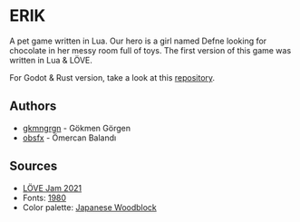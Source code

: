 # ERIK

A pet game written in Lua. Our hero is a girl named Defne looking for chocolate in her messy room full of toys. The first version of this game was written in Lua & LÖVE.

For Godot & Rust version, take a look at this [repository](https://github.com/gkmngrgn/plum).

## Authors

- [gkmngrgn](https://github.com/gkmngrgn) - Gökmen Görgen
- [obsfx](https://github.com/obsfx) - Ömercan Balandı

## Sources

- [LÖVE Jam 2021](https://itch.io/jam/love2d-jam-2021)
- Fonts: [1980](https://arcade.itch.io/1980)
- Color palette: [Japanese Woodblock](https://lospec.com/palette-list/japanese-woodblock)
